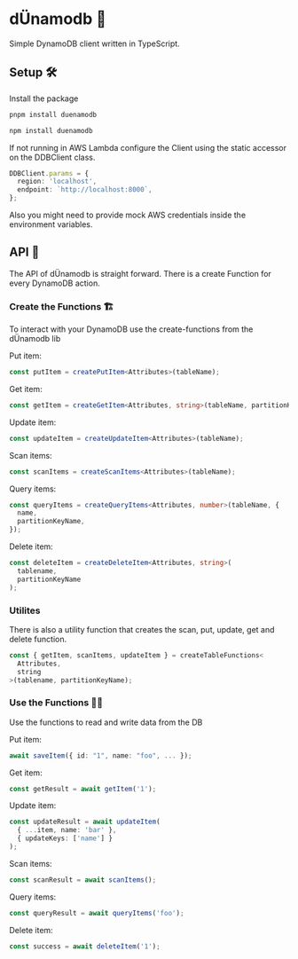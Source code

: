 # dÜnamodb 📀

Simple DynamoDB client written in TypeScript.

## Setup 🛠

Install the package

```bash
pnpm install duenamodb
```

```bash
npm install duenamodb
```

If not running in AWS Lambda configure the Client using the static accessor on the DDBClient class.

```ts
DDBClient.params = {
  region: 'localhost',
  endpoint: `http://localhost:8000`,
};
```

Also you might need to provide mock AWS credentials inside the environment variables.

## API 📄

The API of dÜnamodb is straight forward. There is a create Function for every DynamoDB action.

### Create the Functions 🏗

To interact with your DynamoDB use the create-functions from the dÜnamodb lib

Put item:

```ts
const putItem = createPutItem<Attributes>(tableName);
```

Get item:

```ts
const getItem = createGetItem<Attributes, string>(tableName, partitionKeyName);
```

Update item:

```ts
const updateItem = createUpdateItem<Attributes>(tableName);
```

Scan items:

```ts
const scanItems = createScanItems<Attributes>(tableName);
```

Query items:

```ts
const queryItems = createQueryItems<Attributes, number>(tableName, {
  name,
  partitionKeyName,
});
```

Delete item:

```ts
const deleteItem = createDeleteItem<Attributes, string>(
  tablename,
  partitionKeyName
);
```

### Utilites

There is also a utility function that creates the scan, put, update, get and delete function.

```ts
const { getItem, scanItems, updateItem } = createTableFunctions<
  Attributes,
  string
>(tablename, partitionKeyName);
```

### Use the Functions 👷‍♀️

Use the functions to read and write data from the DB

Put item:

```ts
await saveItem({ id: "1", name: "foo", ... });
```

Get item:

```ts
const getResult = await getItem('1');
```

Update item:

```ts
const updateResult = await updateItem(
  { ...item, name: 'bar' },
  { updateKeys: ['name'] }
);
```

Scan items:

```ts
const scanResult = await scanItems();
```

Query items:

```ts
const queryResult = await queryItems('foo');
```

Delete item:

```ts
const success = await deleteItem('1');
```
